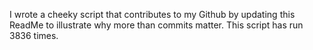 I wrote a cheeky script that contributes to my Github by updating this ReadMe to illustrate why more than commits matter. This script has run 3836 times.